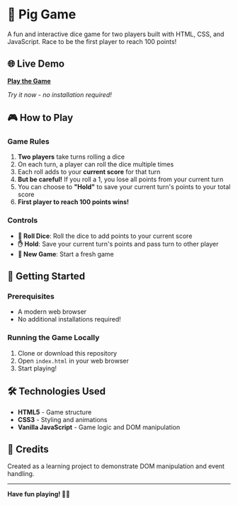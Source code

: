 # 🎲 Pig Game

A fun and interactive dice game for two players built with HTML, CSS, and JavaScript. Race to be the first player to reach 100 points!

## 🌐 Live Demo

**[Play the Game](https://nkiue-pig-game.vercel.app/)**

_Try it now - no installation required!_

## 🎮 How to Play

### Game Rules

1. **Two players** take turns rolling a dice
2. On each turn, a player can roll the dice multiple times
3. Each roll adds to your **current score** for that turn
4. **But be careful!** If you roll a 1, you lose all points from your current turn
5. You can choose to **"Hold"** to save your current turn's points to your total score
6. **First player to reach 100 points wins!**

### Controls

- **🎲 Roll Dice**: Roll the dice to add points to your current score
- **✋ Hold**: Save your current turn's points and pass turn to other player
- **🔄 New Game**: Start a fresh game

## 🚀 Getting Started

### Prerequisites

- A modern web browser
- No additional installations required!

### Running the Game Locally

1. Clone or download this repository
2. Open `index.html` in your web browser
3. Start playing!

## 🛠️ Technologies Used

- **HTML5** - Game structure
- **CSS3** - Styling and animations
- **Vanilla JavaScript** - Game logic and DOM manipulation

## 🎉 Credits

Created as a learning project to demonstrate DOM manipulation and event handling.

---

**Have fun playing! 🎲✨**

